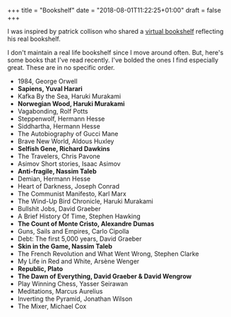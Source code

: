 +++
title = "Bookshelf"
date = "2018-08-01T11:22:25+01:00"
draft = false
+++

I was inspired by patrick collison who shared a [virtual bookshelf](https://patrickcollison.com/bookshelf) reflecting his real bookshelf.

I don't maintain a real life bookshelf since I move around often. But, here's some books that I've read recently. I've bolded the ones I find especially great. These are in no specific order.

- 1984, George Orwell
- **Sapiens, Yuval Harari**
- Kafka By the Sea, Haruki Murakami
- **Norwegian Wood, Haruki Murakami**
- Vagabonding, Rolf Potts
- Steppenwolf, Hermann Hesse
- Siddhartha, Hermann Hesse
- The Autobiography of Gucci Mane
- Brave New World, Aldous Huxley
- **Selfish Gene, Richard Dawkins**
- The Travelers, Chris Pavone
- Asimov Short stories, Isaac Asimov
- **Anti-fragile, Nassim Taleb**
- Demian, Hermann Hesse
- Heart of Darkness, Joseph Conrad
- The Communist Manifesto, Karl Marx
- The Wind-Up Bird Chronicle, Haruki Murakami
- Bullshit Jobs, David Graeber
- A Brief History Of Time, Stephen Hawking
- **The Count of Monte Cristo, Alexandre Dumas**
- Guns, Sails and Empires, Carlo Cipolla
- Debt: The first 5,000 years, David Graeber
- **Skin in the Game, Nassim Taleb**
- The French Revolution and What Went Wrong, Stephen Clarke
- My Life in Red and White, Arsène Wenger
- **Republic, Plato**
- **The Dawn of Everything, David Graeber & David Wengrow**
- Play Winning Chess, Yasser Seirawan
- Meditations, Marcus Aurelius
- Inverting the Pyramid, Jonathan Wilson
- The Mixer, Michael Cox
